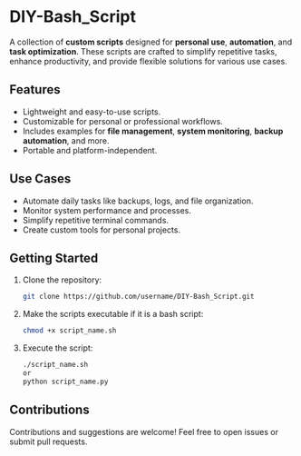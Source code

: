 # DIY-Bash_Script
A collection of **custom scripts** designed for **personal use**, **automation**, and **task optimization**. These scripts are crafted to simplify repetitive tasks, enhance productivity, and provide flexible solutions for various use cases.  

## Features 
- Lightweight and easy-to-use scripts.  
- Customizable for personal or professional workflows.  
- Includes examples for **file management**, **system monitoring**, **backup automation**, and more.  
- Portable and platform-independent.  

## Use Cases  
- Automate daily tasks like backups, logs, and file organization.  
- Monitor system performance and processes.  
- Simplify repetitive terminal commands.  
- Create custom tools for personal projects.  

## Getting Started  
1. Clone the repository:  
   ```bash
   git clone https://github.com/username/DIY-Bash_Script.git
   ```  
2. Make the scripts executable if it is a bash script:  
   ```bash
   chmod +x script_name.sh
   ```  
3. Execute the script:  
   ```bash
   ./script_name.sh
   or
   python script_name.py
   ```  

## Contributions 
Contributions and suggestions are welcome! Feel free to open issues or submit pull requests.  
